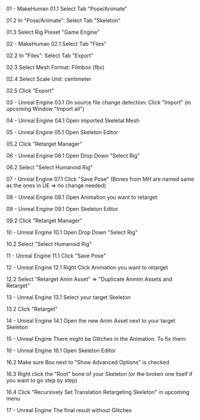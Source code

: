 01 - MakeHuman
01.1
Select Tab "Pose/Animate"

01.2
In "Pose/Animate": Select Tab "Skeleton"

01.3
Select Rig Preset "Game Engine"

02 - MakeHuman
02.1
Select Tab "Files"

02.2
In "Files": Select Tab "Export"

02.3
Select Mesh Format: Filmbox (fbx)

02.4
Select Scale Unit: centimeter

02.5
Click "Export"

03 - Unreal Engine
03.1
On source file change detection: Click "Import" (in upcoming Window "Import all")

04 - Unreal Engine
04.1
Open imported Skeletal Mesh

05 - Unreal Engine
05.1
Open Skeleton Editor

05.2
Click "Retarget Manager"

06 - Unreal Engine
06.1
Open Drop Down "Select Rig"

06.2
Select "Select Humanoid Rig"

07 - Unreal Engine
07.1
Click "Save Pose" (Bones from MH are named same as the ones in UE => no change needed)

08 - Unreal Engine
08.1
Open Animation you want to retarget

09 - Unreal Engine
09.1
Open Skeleton Editor

09.2
Click "Retarget Manager"

10 - Unreal Engine
10.1
Open Drop Down "Select Rig"

10.2
Select "Select Humanoid Rig"

11 - Unreal Engine
11.1
Click "Save Pose"

12 - Unreal Engine
12.1 
Right Click Animation you want to retarget

12.2
Select "Retarget Anim Asset" => "Duplicate Anmim Assets and Retarget"

13 - Unreal Engine
13.1
Select your target Skeleton

13.2
Click "Retarget"

14 - Unreal Engine
14.1
Open the new Anim Asset next to your target Skeleton

15 - Unreal Engine
There might be Glitches in the Animation. To fix them:

16 - Unreal Engine
16.1 
Open Skeleton Editor

16.2
Make sure Box next to "Show Advanced Options" is checked

16.3
Right click the "Root" bone of your Skeleton (or the broken one itself if you want to go step by step)

16.4
Click "Recursively Set Translation Retargeting Skeleton" in upcoming menu

17 - Unreal Engine
The final result without Glitches

